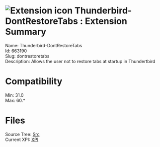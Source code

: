 # ![Extension icon](https://addons.thunderbird.net/static/img/addon-icons/default-64.png) Thunderbird-DontRestoreTabs : Extension Summary

Name: Thunderbird-DontRestoreTabs  
Id: 663190  
Slug: dontrestoretabs  
Description: Allows the user not to restore tabs at startup in Thundertbird
  

# Compatibility
Min: 31.0  
Max: 60.*  

# Files

Source Tree: [Src](C:/Dev/Thunderbird/ThunderKdB/xall/x60/663190-dontrestoretabs/src)  
Current XPI: [XPI](C:/Dev/Thunderbird/ThunderKdB/xall/x60/663190-dontrestoretabs/xpi)  



